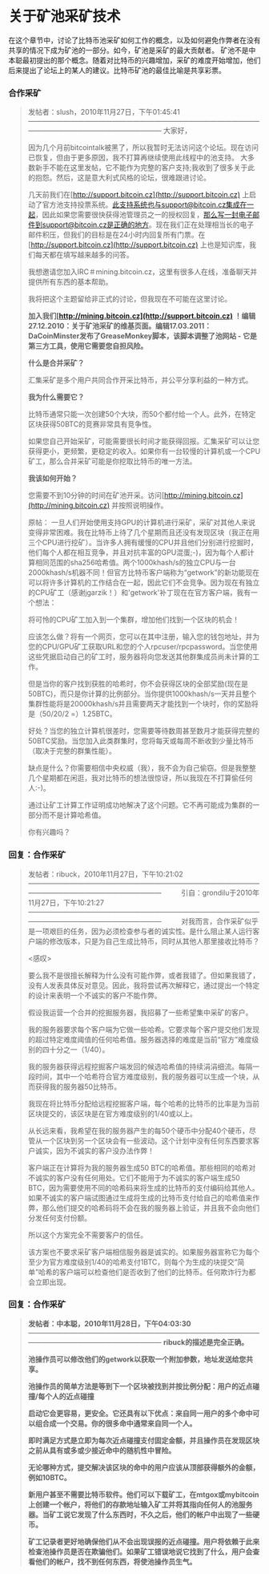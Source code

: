 # 关于矿池采矿技术

在这个章节中，讨论了比特币池采矿如何工作的概念，以及如何避免作弊者在没有共享的情况下成为矿池的一部分。如今，矿池是采矿的最大贡献者。
矿池不是中本聪最初提出的那个概念。随着对比特币的兴趣增加，采矿的难度开始增加，他们后来提出了论坛上的某人的建议。比特币矿池的最佳比喻是共享彩票。

### 合作采矿

> 发帖者：slush，2010年11月27日，下午01:45:41
> ————————————————————————————————————————————————————
> 大家好，
>
> 因为几个月前bitcointalk被黑了，所以我暂时无法访问这个论坛。现在访问已恢复，但由于更多原因，我不打算再继续使用此线程中的池支持。
大多数新手不能在这里发帖，它不能作为完整的客户支持;我收到了很多关于此的抱怨。然后，这是意大利式风格的论坛，很难跟进讨论。
>
> 几天前我们在[http://support.bitcoin.cz](http://support.bitcoin.cz) 上启动了官方池支持投票系统。此支持系统也与support@bitcoin.cz集成在一起，因此如果您需要很快获得池管理员之一的授权回复，那么写一封电子邮件到support@bitcoin.cz是正确的地方。现在我们正在处理相当长的电子邮件积压，但我们的目标是在24小时内回复所有门票。在[http://support.bitcoin.cz](http://support.bitcoin.cz) 上也是知识库，我们每天都在填写越来越多的问答。
>
> 我想邀请您加入IRC＃mining.bitcoin.cz，这里有很多人在线，准备聊天并提供所有东西的基本帮助。
>
> 我将把这个主题留给非正式的讨论，但我现在不可能在这里讨论。
>
> **加入我们[http://mining.bitcoin.cz](http://support.bitcoin.cz) ！编辑27.12.2010：关于矿池采矿的维基页面。编辑17.03.2011：DaCoinMinster发布了GreaseMonkey脚本，该脚本调整了池网站 - 它是第三方工具，使用它需要您自担风险。**
>
> **什么是合并采矿？**
>
> 汇集采矿是多个用户共同合作开采比特币，并公平分享利益的一种方式。
>
> **我为什么需要它？**
> 
> 比特币通常只能一次创建50个大块，而50个都付给一个人。此外，在特定区块获得50BTC的竞赛非常具有竞争性。
>
> 如果您自己开始采矿，可能需要很长时间才能获得回报。汇集采矿可以让您获得更小，更频繁，更稳定的收入。如果你有一台较慢的计算机或一个CPU矿工，那么合并采矿可能是你挖取比特币的唯一方法。
>
> **我该如何开始？**
>
> 您需要不到10分钟的时间在矿池开采。访问[http://mining.bitcoin.cz](http://mining.bitcoin.cz) 并按照说明操作。
>
> 原帖：
> 一旦人们开始使用支持GPU的计算机进行采矿，采矿对其他人来说变得非常困难。我在比特币上待了几个星期而且还没有发现区块（我正在用三个CPU进行挖矿）。当许多人拥有缓慢的CPU并且他们分别进行挖掘时，他们每个人都在相互竞争，并且对抗丰富的GPU混蛋;-)，因为每个人都计算相同范围的sha256哈希值。两个1000khash/s的独立CPU与一台2000khash/s机器不同！但官方比特币客户端称为“getwork”的新功能现在可以将许多计算机的工作结合在一起，因此它们不会竞争。因为现在有独立的CPU矿工（感谢jgarzik！）和'getwork'补丁现在在官方客户端，我有一个想法：
>
> 将可怜的CPU矿工加入到一个集群，增加他们找到一个区块的机会！
>
> 应该怎么做？将有一个网页，您可以在其中注册，输入您的钱包地址，并为您的CPU/GPU矿工获取URL和您的个人rpcuser/rpcpassword。当您使用这些凭据启动自己的矿工时，服务器将向您发送其他群集成员尚未计算的工作。
>
> 但是当你的客户找到获胜的哈希时，你不会获得区块的全部奖励(现在是50BTC)，而只是你计算的比例部分。当你提供1000khash/s一天并且整个集群性能将是20000khash/s并且需要两天才能找到一个块时，你的奖励将是（50/20/2 =）1.25BTC。
>
> 好处？当您的独立计算机很差时，您需要等待数周甚至数月才能获得完整的50BTC奖励。当您加入此类群集时，您将每天或每周不断收到少量比特币（取决于完整的群集性能）。
>
> 缺点是什么？你需要相信中央权威（我），我不会为自己偷窃。但是我整整几个星期都在闲逛，我对比特币的想法很惊讶，所以我现在不打算偷任何人:-)。
>
> 通过让矿工计算工作证明成功地解决了这个问题。它不再可能成为集群的一部分而不是计算哈希值。
>
> 你有兴趣吗？

### 回复：合作采矿

> 发帖者：ribuck，2010年11月27日，下午10:21:02
> ————————————————————————————————————————————————————
> &emsp; &emsp; 引自：grondilu于2010年11月27日，下午10:21:27
> ————————————————————————————————————————————————————
> &emsp; &emsp; 对我而言，合作采矿似乎是一项艰巨的任务，因为必须检查参与者的诚实性。是什么阻止某人运行客户端的修改版本，只是为自己生成比特币，同时从其他人那里接收比特币？
>
> <感叹>
>
> 要么我不是很擅长解释为什么没有可能作弊，或者我错了。但如果我错了，没有人发表具体反对意见。因此，我将尝试再次解释它，通过提出一个特定的设计来表明一个不诚实的客户不能作弊。
>
> 假设我运营一个合并的挖掘服务器，我招募了一些希望集中采矿的客户。
>
> 我的服务器要求每个客户端为它做一些哈希。它要求每个客户提交他们发现的超过特定难度阈值的任何哈希值。服务器选择的难度是当前“官方”难度级别的四十分之一（1/40）。
>
> 我的服务器获得远程挖掘客户端发回的候选哈希值的持续涓涓细流。每隔一段时间，其中一个哈希符合官方难度级别，我的服务器可以生成一个块，从而获得我的服务器50比特币。
>
> 我现在将比特币分配给远程挖掘客户端，每个哈希的比特币的比率是为当前区块提交的，该区块是在官方难度级别的1/40或以上。
>
> 从长远来看，我希望在我的服务器产生的每50个硬币中分配40个硬币，尽管从一个区块到另一个区块会有一些波动。这个计划中没有任何东西要求客户诚实，因为不诚实的客户没办法作弊！
>
> 客户端正在计算将为我的服务器生成50 BTC的哈希值。那些相同的哈希对不诚实的客户没有任何用处。它们不能用于为不诚实的客户端生成50 BTC，因为需要使用不同的哈希码来将生成的比特币的支付编码给其他人。如果不诚实的客户端试图通过生成将生成的比特币支付给自己的哈希值来作弊，那么他们提交的哈希码将不会在我的服务器上验证，并且我不会向他们分发任何支付份额。
>
> 所以这个方案完全不需要客户的信任。
>
> 该方案也不要求采矿客户端相信服务器是诚实的。如果服务器宣称它为每个至少为官方难度级别1/40的哈希支付1BTC，则每个为生成的块提交“简单”哈希的客户端可以检查他们是否收到了他们的比特币。任何欺诈行为都会立即出现。

### 回复：合作采矿

> **发帖者：中本聪，2010年11月28日，下午04:03:30**
> ————————————————————————————————————————————————————
> **ribuck的描述是完全正确。**
>
> **池操作员可以修改他们的getwork以获取一个附加参数，地址发送给您共享。**
>
> **池操作员的简单方法是等到下一个区块被找到并按比例分配：用户的近点碰撞/每个人的近点碰撞**
>
> **启动它会更容易，更安全。它还具有以下优点：来自同一用户的多个命中可以组合成一个交易。你的很多命中通常来自同一个人。**
>
> **即时满足方式是立即为每次近点碰撞支付固定金额，并且操作员在发现区块之前从具有或多或少接近命中的随机性中冒险。**
> 
> **无论哪种方式，提交解决该区块的命中的用户应该从顶部获得额外的金额，例如10BTC。**
>
> **新用户甚至不需要比特币软件。他们可以下载矿工，在mtgox或mybitcoin上创建一个帐户，将他们的存款地址输入矿工并将其指向任何人的池服务器。当矿工说它发现了什么东西时，不久之后，他们的帐户中出现了一些硬币。**
> 
> **矿工记录者更好地确保他们从不会出现误报的近点碰撞。用户将依赖于此来检查池操作员是否在欺骗他们。如果矿工错误地说它找到了什么，用户会查看他们的帐户，找不到任何东西，将使池操作员生气。**









